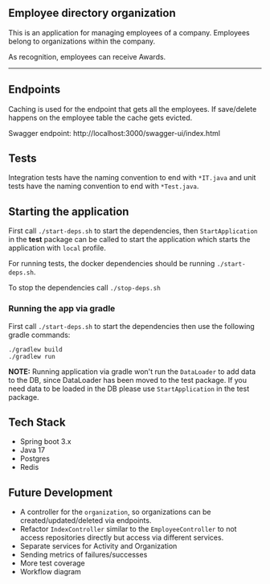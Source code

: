 ## Employee directory organization

This is an application for managing employees of a company. Employees belong to organizations within the company.

As recognition, employees can receive Awards.

---------

## Endpoints

Caching is used for the endpoint that gets all the employees. If save/delete happens on the employee table the cache gets evicted.

Swagger endpoint: http://localhost:3000/swagger-ui/index.html

## Tests

Integration tests have the naming convention to end with `*IT.java` and unit tests have the naming convention to end with `*Test.java`.

## Starting the application

First call `./start-deps.sh` to start the dependencies, then `StartApplication` in the **test** package can be called to start the application which starts the application with `local` profile.

For running tests, the docker dependencies should be running `./start-deps.sh`.

To stop the dependencies call `./stop-deps.sh`

### Running the app via gradle
First call `./start-deps.sh` to start the dependencies then use the following gradle commands:
```
./gradlew build
./gradlew run
```
**NOTE:** Running application via gradle won't run the `DataLoader` to add data to the DB, since DataLoader has been moved to the test package. If you need data to be loaded in the DB please use `StartApplication` in the test package.


## Tech Stack

- Spring boot 3.x
- Java 17
- Postgres
- Redis

## Future Development

- A controller for the `organization`, so organizations can be created/updated/deleted via endpoints.
- Refactor `IndexController` similar to the `EmployeeController` to not access repositories directly but access via different services.
- Separate services for Activity and Organization
- Sending metrics of failures/successes
- More test coverage
- Workflow diagram
